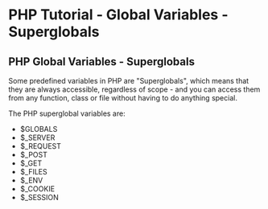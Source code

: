 # PHP Tutorial - Global Variables - Superglobals

## PHP Global Variables - Superglobals

Some predefined variables in PHP are "Superglobals", which means that
they are always accessible, regardless of scope - and you can access
them from any function, class or file without having to do anything
special.

The PHP superglobal variables are:

- \$GLOBALS
- \$\_SERVER
- \$\_REQUEST
- \$\_POST
- \$\_GET
- \$\_FILES
- \$\_ENV
- \$\_COOKIE
- \$\_SESSION
